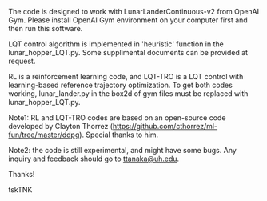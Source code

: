 The code is designed to work with LunarLanderContinuous-v2 from OpenAI Gym.
Please install OpenAI Gym environment on your computer first and then run this software.

LQT control algorithm is implemented in 'heuristic' function in the lunar_hopper_LQT.py.
Some supplimental documents can be provided at request.

RL is a reinforcement learning code, and LQT-TRO is a LQT control with learning-based reference trajectory optimization.
To get both codes working, lunar_lander.py in the box2d of gym files must be replaced with lunar_hopper_LQT.py.

Note1: RL and LQT-TRO codes are based on an open-source code developed by Clayton Thorrez (https://github.com/cthorrez/ml-fun/tree/master/ddpg). Special thanks to him.

Note2: the code is still experimental, and might have some bugs.
Any inquiry and feedback should go to ttanaka@uh.edu.

Thanks!

tskTNK
